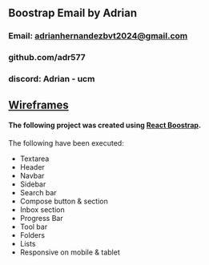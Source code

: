 ## Boostrap Email by Adrian 

### Email: adrianhernandezbvt2024@gmail.com

### github.com/adr577

### discord: Adrian - ucm


## [Wireframes](https://drive.google.com/file/d/1bz3qDzcCNwubb91NYxJqyvbc5OdDoknk/view?usp=sharing)

#### The following project was created using [React Boostrap](https://getbootstrap.com/).

The following have been executed:

- Textarea
- Header
- Navbar
- Sidebar
- Search bar
- Compose button & section
- Inbox section
- Progress Bar
- Tool bar
- Folders
- Lists
- Responsive on mobile & tablet

